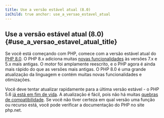 ```yaml
---
title: Use a versão estável atual (8.0)
isChild: true anchor: use_a_versao_estavel_atual
---
```


## Use a versão estável atual (8.0) {#use_a_versao_estavel_atual_title}

Se você está começando com PHP, comece com a versão estável atual do [PHP 8.0][php-release]. O PHP 8.x adiciona
muitas [novas funcionalidades](#destaques_da_linguagem) às versões 7.x e 5.x mais antigas. O motor foi amplamente
reescrito, e o PHP agora é ainda mais rápido do que as versões mais antigas. O PHP 8.0 é uma grande atualização da
linguagem e contém muitas novas funcionalidades e otimizações.

Você deve tentar atualizar rapidamente para a última versão estável - o PHP
5.6 [já está em fim de vida](http://php.net/supported-versions.php). A atualização é fácil, pois não há
muitas [quebras de compatibilidade][php-bc]. Se você não tiver certeza em qual versão uma função ou recurso está, você
pode verificar a documentação do PHP no site php.net.

[php-release]: http://php.net/downloads.php

[php-docs]: http://php.net/manual/

[php-bc]: http://php.net/manual/migration80.incompatible.php
